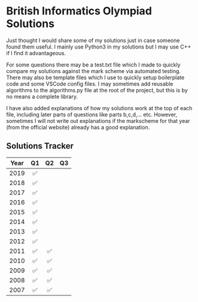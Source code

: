# British Informatics Olympiad Solutions
Just thought I would share some of my solutions just in case someone found them useful. I mainly use Python3 in my solutions but I may use C++ if I find it advantageous.

For some questions there may be a test.txt file which I made to quickly compare my solutions against the mark scheme via automated testing. 
There may also be template files which I use to quickly setup boilerplate code and some VSCode config files.
I may sometimes add reusable algorithms to the algorithms.py file at the root of the project, but this is by no means a complete library.

I have also added explanations of how my solutions work at the top of each file, including later parts of questions like parts b,c,d,... etc. However, sometimes I will not write out explanations if the markscheme for that year (from the official website) already has a good explanation. 

## Solutions Tracker ##
| Year          | Q1                 | Q2                 | Q3                 |
| ------------- | :----------------: | :----------------: | :----------------: |
| 2019          | :white_check_mark: |                    |                    |    
| 2018          | :white_check_mark: |                    |                    |  
| 2017          | :white_check_mark: |                    |                    |  
| 2016          | :white_check_mark: |                    |                    |  
| 2015          | :white_check_mark: |                    |                    | 
| 2014          | :white_check_mark: |                    |                    | 
| 2013          | :white_check_mark: |                    |                    | 
| 2012          | :white_check_mark: |                    |                    | 
| 2011          | :white_check_mark: | :white_check_mark: |                    | 
| 2010          | :white_check_mark: | :white_check_mark: |                    |
| 2009          | :white_check_mark: | :white_check_mark: |                    |
| 2008          | :white_check_mark: | :white_check_mark: |                    |
| 2007          | :white_check_mark: | :white_check_mark: |                    |
